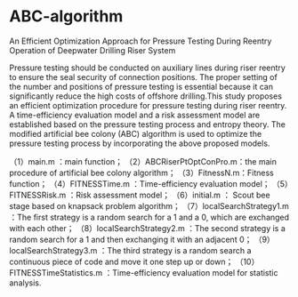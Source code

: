 # ABC-algorithm
An Efficient Optimization Approach for Pressure Testing During Reentry Operation of Deepwater Drilling Riser System

Pressure testing should be conducted on auxiliary lines during riser reentry to ensure the seal security of connection positions. The proper setting of the number and positions of pressure testing is
essential because it can significantly reduce the high costs of offshore drilling.This study proposes an efficient optimization procedure for pressure testing during riser reentry.
A time-efficiency evaluation model and a risk assessment model are established based on the pressure testing process and entropy theory. The modified artificial bee colony (ABC) algorithm is used to optimize
the pressure testing process by incorporating the above proposed models.

（1）main.m ：main function；
（2）ABCRiserPtOptConPro.m：the main procedure of artificial bee colony algorithm；
（3）FitnessN.m：Fitness function；
（4）FITNESSTime.m ：Time-efficiency evaluation model；
（5）FITNESSRisk.m ：Risk assessment model；
（6）initial.m ： Scout bee stage based on knapsack problem algorithm；
（7）localSearchStrategy1.m ：The first strategy is a random search for a 1 and a 0, which are exchanged with each other；
（8）localSearchStrategy2.m ：The second strategy is a random search for a 1 and then exchanging it with an adjacent 0；
（9）localSearchStrategy3.m ：The third strategy is a random search a continuous piece of code and move it one step up or down；
（10）FITNESSTimeStatistics.m ：Time-efficiency evaluation model for statistic analysis.
